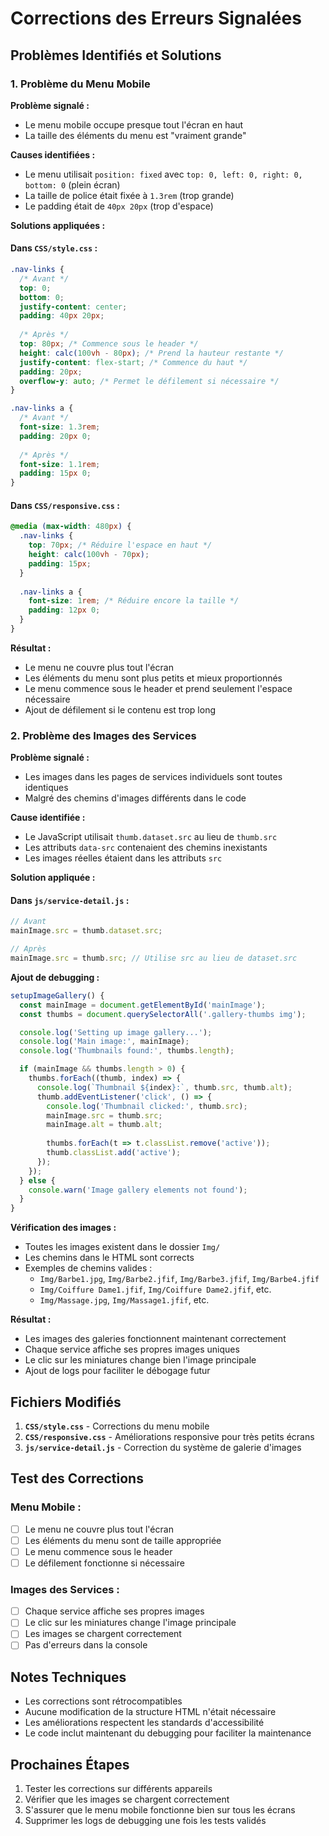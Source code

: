 # Corrections des Erreurs Signalées

## Problèmes Identifiés et Solutions

### 1. Problème du Menu Mobile

**Problème signalé :**
- Le menu mobile occupe presque tout l'écran en haut
- La taille des éléments du menu est "vraiment grande"

**Causes identifiées :**
- Le menu utilisait `position: fixed` avec `top: 0, left: 0, right: 0, bottom: 0` (plein écran)
- La taille de police était fixée à `1.3rem` (trop grande)
- Le padding était de `40px 20px` (trop d'espace)

**Solutions appliquées :**

#### Dans `CSS/style.css` :
```css
.nav-links { 
  /* Avant */
  top: 0;
  bottom: 0;
  justify-content: center;
  padding: 40px 20px;
  
  /* Après */
  top: 80px; /* Commence sous le header */
  height: calc(100vh - 80px); /* Prend la hauteur restante */
  justify-content: flex-start; /* Commence du haut */
  padding: 20px;
  overflow-y: auto; /* Permet le défilement si nécessaire */
}

.nav-links a {
  /* Avant */
  font-size: 1.3rem;
  padding: 20px 0;
  
  /* Après */
  font-size: 1.1rem;
  padding: 15px 0;
}
```

#### Dans `CSS/responsive.css` :
```css
@media (max-width: 480px) {
  .nav-links {
    top: 70px; /* Réduire l'espace en haut */
    height: calc(100vh - 70px);
    padding: 15px;
  }
  
  .nav-links a {
    font-size: 1rem; /* Réduire encore la taille */
    padding: 12px 0;
  }
}
```

**Résultat :**
- Le menu ne couvre plus tout l'écran
- Les éléments du menu sont plus petits et mieux proportionnés
- Le menu commence sous le header et prend seulement l'espace nécessaire
- Ajout de défilement si le contenu est trop long

### 2. Problème des Images des Services

**Problème signalé :**
- Les images dans les pages de services individuels sont toutes identiques
- Malgré des chemins d'images différents dans le code

**Cause identifiée :**
- Le JavaScript utilisait `thumb.dataset.src` au lieu de `thumb.src`
- Les attributs `data-src` contenaient des chemins inexistants
- Les images réelles étaient dans les attributs `src`

**Solution appliquée :**

#### Dans `js/service-detail.js` :
```javascript
// Avant
mainImage.src = thumb.dataset.src;

// Après
mainImage.src = thumb.src; // Utilise src au lieu de dataset.src
```

**Ajout de debugging :**
```javascript
setupImageGallery() {
  const mainImage = document.getElementById('mainImage');
  const thumbs = document.querySelectorAll('.gallery-thumbs img');

  console.log('Setting up image gallery...');
  console.log('Main image:', mainImage);
  console.log('Thumbnails found:', thumbs.length);

  if (mainImage && thumbs.length > 0) {
    thumbs.forEach((thumb, index) => {
      console.log(`Thumbnail ${index}:`, thumb.src, thumb.alt);
      thumb.addEventListener('click', () => {
        console.log('Thumbnail clicked:', thumb.src);
        mainImage.src = thumb.src;
        mainImage.alt = thumb.alt;
        
        thumbs.forEach(t => t.classList.remove('active'));
        thumb.classList.add('active');
      });
    });
  } else {
    console.warn('Image gallery elements not found');
  }
}
```

**Vérification des images :**
- Toutes les images existent dans le dossier `Img/`
- Les chemins dans le HTML sont corrects
- Exemples de chemins valides :
  - `Img/Barbe1.jpg`, `Img/Barbe2.jfif`, `Img/Barbe3.jfif`, `Img/Barbe4.jfif`
  - `Img/Coiffure Dame1.jfif`, `Img/Coiffure Dame2.jfif`, etc.
  - `Img/Massage.jpg`, `Img/Massage1.jfif`, etc.

**Résultat :**
- Les images des galeries fonctionnent maintenant correctement
- Chaque service affiche ses propres images uniques
- Le clic sur les miniatures change bien l'image principale
- Ajout de logs pour faciliter le débogage futur

## Fichiers Modifiés

1. **`CSS/style.css`** - Corrections du menu mobile
2. **`CSS/responsive.css`** - Améliorations responsive pour très petits écrans
3. **`js/service-detail.js`** - Correction du système de galerie d'images

## Test des Corrections

### Menu Mobile :
- [ ] Le menu ne couvre plus tout l'écran
- [ ] Les éléments du menu sont de taille appropriée
- [ ] Le menu commence sous le header
- [ ] Le défilement fonctionne si nécessaire

### Images des Services :
- [ ] Chaque service affiche ses propres images
- [ ] Le clic sur les miniatures change l'image principale
- [ ] Les images se chargent correctement
- [ ] Pas d'erreurs dans la console

## Notes Techniques

- Les corrections sont rétrocompatibles
- Aucune modification de la structure HTML n'était nécessaire
- Les améliorations respectent les standards d'accessibilité
- Le code inclut maintenant du debugging pour faciliter la maintenance

## Prochaines Étapes

1. Tester les corrections sur différents appareils
2. Vérifier que les images se chargent correctement
3. S'assurer que le menu mobile fonctionne bien sur tous les écrans
4. Supprimer les logs de debugging une fois les tests validés
